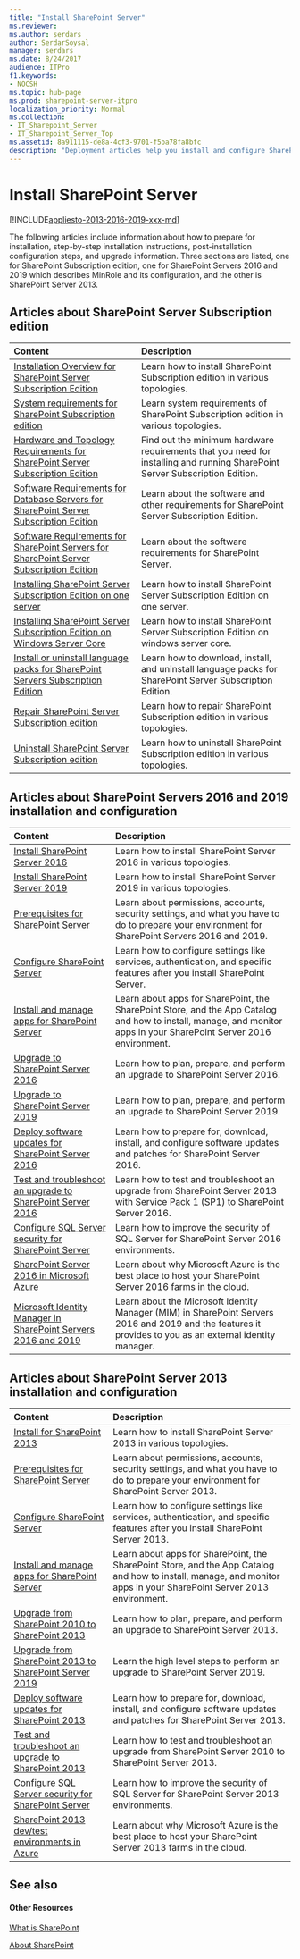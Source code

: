 ```yaml
---
title: "Install SharePoint Server"
ms.reviewer: 
ms.author: serdars
author: SerdarSoysal
manager: serdars
ms.date: 8/24/2017
audience: ITPro
f1.keywords:
- NOCSH
ms.topic: hub-page
ms.prod: sharepoint-server-itpro
localization_priority: Normal
ms.collection:
- IT_Sharepoint_Server
- IT_Sharepoint_Server_Top
ms.assetid: 8a911115-de8a-4cf3-9701-f5ba78fa8bfc
description: "Deployment articles help you install and configure SharePoint Server and upgrade from earlier versions."
---
```


# Install SharePoint Server

[!INCLUDE[appliesto-2013-2016-2019-xxx-md](../includes/appliesto-2013-2016-2019-SUB-xxx-md.md)] 
  
The following articles include information about how to prepare for installation, step-by-step installation instructions, post-installation configuration steps, and upgrade information. Three sections are listed, one for SharePoint Subscription edition, one for SharePoint Servers 2016 and 2019 which describes MinRole and its configuration, and the other is SharePoint Server 2013.

## Articles about SharePoint Server Subscription edition
  
|**Content**|**Description**|
|:-----|:-----|
|[Installation Overview for SharePoint Server Subscription Edition](install-overview-spserver-se.md) <br/> |Learn how to install SharePoint Subscription edition in various topologies. <br/>|
|[System requirements for SharePoint Subscription edition](system-requirements-for-sharepoint-subscription-edition.md) <br/> |Learn system requirements of SharePoint Subscription edition in various topologies.  <br/>|
|[Hardware and Topology Requirements for SharePoint Server Subscription Edition](hardware-and-topology-requirements-for-sharepoint-server-subscription-editon.md)<br/> |Find out the minimum hardware requirements that you need for installing and running SharePoint Server Subscription Edition.  <br/> |
|[Software Requirements for Database Servers for SharePoint Server Subscription Edition](software-requirements-for-database-servers-for-sharepoint-server-subscription-edition.md)<br/> |Learn about the software and other requirements for SharePoint Server Subscription Edition. <br/> |
|[Software Requirements for SharePoint Servers for SharePoint Server Subscription Edition](software-requirements-for-sharepoint-servers-for-sharepoint-server-subscription-edition.md)<br/> |Learn about the software requirements for SharePoint Server.  <br/> |
|[Installing SharePoint Server Subscription Edition on one server](installing-sharepoint-subscription-edition-on-one-server.md)<br/> |Learn how to install SharePoint Server Subscription Edition on one server.  <br/> |
|[Installing SharePoint Server Subscription Edition on Windows Server Core](installing-sharepoint-server-subscription-edition-on-windows-server-core.md) <br/> |Learn how to install SharePoint Server Subscription Edition on windows server core.  <br/> 
|[Install or uninstall language packs for SharePoint Servers Subscription Edition](install-or-uninstall-language-packs-subscription.md)<br/> |Learn how to download, install, and uninstall language packs for SharePoint Server Subscription Edition.  <br/> |
|[Repair SharePoint Server Subscription edition](repair-sharepoint-server-subscription-edition.md) <br/> |Learn how to repair SharePoint Subscription edition in various topologies. <br/> |
|[Uninstall SharePoint Server Subscription edition](uninstall-for-sharepoint-server-subscription-edition.md) <br/> |Learn how to uninstall SharePoint Subscription edition in various topologies.  <br/> |


  
## Articles about SharePoint Servers 2016 and 2019 installation and configuration

  
|**Content**|**Description**|
|:-----|:-----|
|[Install SharePoint Server 2016](install-for-sharepoint-server-2016.md) <br/> |Learn how to install SharePoint Server 2016 in various topologies.  <br/> |
|[Install SharePoint Server 2019](install-for-sharepoint-server-2019.md) <br/> |Learn how to install SharePoint Server 2019 in various topologies.  <br/>|
|[Prerequisites for SharePoint Server](prerequisites-2019.md) <br/> |Learn about permissions, accounts, security settings, and what you have to do to prepare your environment for SharePoint Servers 2016 and 2019.  <br/> |
|[Configure SharePoint Server](configure.md) <br/> |Learn how to configure settings like services, authentication, and specific features after you install SharePoint Server.  <br/> |
|[Install and manage apps for SharePoint Server](../administration/install-and-manage-apps-for-sharepoint-server.md) <br/> |Learn about apps for SharePoint, the SharePoint Store, and the App Catalog and how to install, manage, and monitor apps in your SharePoint Server 2016 environment.  <br/> |
|[Upgrade to SharePoint Server 2016](../upgrade-and-update/upgrade-to-sharepoint-server-2016.md) <br/> |Learn how to plan, prepare, and perform an upgrade to SharePoint Server 2016.  <br/> |
|[Upgrade to SharePoint Server 2019](../upgrade-and-update/upgrade-to-sharepoint-server-2019.md) <br/> |Learn how to plan, prepare, and perform an upgrade to SharePoint Server 2019.  <br/> |
|[Deploy software updates for SharePoint Server 2016](../upgrade-and-update/deploy-updates-for-sharepoint-server-2016.md) <br/> |Learn how to prepare for, download, install, and configure software updates and patches for SharePoint Server 2016.  <br/> |
|[Test and troubleshoot an upgrade to SharePoint Server 2016](../upgrade-and-update/test-and-troubleshoot-an-upgrade.md) <br/> |Learn how to test and troubleshoot an upgrade from SharePoint Server 2013 with Service Pack 1 (SP1) to SharePoint Server 2016.  <br/> |
|[Configure SQL Server security for SharePoint Server](../security-for-sharepoint-server/configure-sql-server-security-for-sharepoint-environments.md) <br/> |Learn how to improve the security of SQL Server for SharePoint Server 2016 environments.  <br/> |
|[SharePoint Server 2016 in Microsoft Azure](../administration/sharepoint-server-2016-in-microsoft-azure.md) <br/> |Learn about why Microsoft Azure is the best place to host your SharePoint Server 2016 farms in the cloud.  <br/> |
|[Microsoft Identity Manager in SharePoint Servers 2016 and 2019](../administration/microsoft-identity-manager-in-sharepoint-server-2016.md) <br/> |Learn about the Microsoft Identity Manager (MIM) in SharePoint Servers 2016 and 2019 and the features it provides to you as an external identity manager.  <br/> |
   
## Articles about SharePoint Server 2013 installation and configuration

  
|**Content**|**Description**|
|:-----|:-----|
|[Install for SharePoint 2013](install-for-sharepoint-2013.md) <br/> |Learn how to install SharePoint Server 2013 in various topologies.  <br/> |
|[Prerequisites for SharePoint Server](prerequisites-2019.md) <br/> |Learn about permissions, accounts, security settings, and what you have to do to prepare your environment for SharePoint Server 2013.  <br/> |
|[Configure SharePoint Server](configure.md) <br/> |Learn how to configure settings like services, authentication, and specific features after you install SharePoint Server 2013.  <br/> |
|[Install and manage apps for SharePoint Server](../administration/install-and-manage-apps-for-sharepoint-server.md) <br/> |Learn about apps for SharePoint, the SharePoint Store, and the App Catalog and how to install, manage, and monitor apps in your SharePoint Server 2013 environment.  <br/> |
|[Upgrade from SharePoint 2010 to SharePoint 2013](../upgrade-and-update/upgrade-from-sharepoint-2010-to-sharepoint-2013.md) <br/> |Learn how to plan, prepare, and perform an upgrade to SharePoint Server 2013.  <br/> |
|[Upgrade from SharePoint 2013 to SharePoint Server 2019](../upgrade-and-update/Upgrade-from-SharePoint2013-to-SharePointServer-2019.md) <br/> |Learn the high level steps to perform an upgrade to SharePoint Server 2019.  <br/> |
|[Deploy software updates for SharePoint 2013](../upgrade-and-update/deploy-software-updates-for-sharepoint-2013.md) <br/> |Learn how to prepare for, download, install, and configure software updates and patches for SharePoint Server 2013.  <br/> |
|[Test and troubleshoot an upgrade to SharePoint 2013](../upgrade-and-update/test-and-troubleshoot-an-upgrade-0.md) <br/> |Learn how to test and troubleshoot an upgrade from SharePoint Server 2010 to SharePoint Server 2013.  <br/> |
|[Configure SQL Server security for SharePoint Server](../security-for-sharepoint-server/configure-sql-server-security-for-sharepoint-environments.md) <br/> |Learn how to improve the security of SQL Server for SharePoint Server 2013 environments.  <br/> |
|[SharePoint 2013 dev/test environments in Azure](../administration/sharepoint-2013-dev-test-environments-in-azure.md) <br/> |Learn about why Microsoft Azure is the best place to host your SharePoint Server 2013 farms in the cloud.  <br/> |
   
## See also

#### Other Resources

[What is SharePoint](https://support.office.com/article/97b915e6-651b-43b2-827d-fb25777f446f)
  
[About SharePoint](https://dev.office.com/sharepoint)

